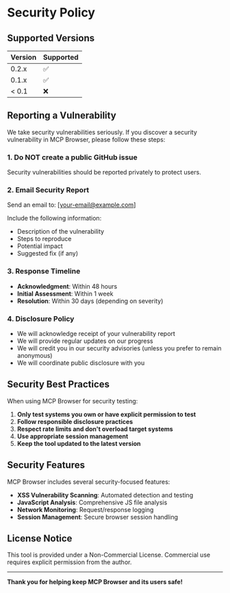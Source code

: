 # Security Policy

## Supported Versions

| Version | Supported          |
| ------- | ------------------ |
| 0.2.x   | :white_check_mark: |
| 0.1.x   | :white_check_mark: |
| < 0.1   | :x:                |

## Reporting a Vulnerability

We take security vulnerabilities seriously. If you discover a security vulnerability in MCP Browser, please follow these steps:

### 1. **Do NOT** create a public GitHub issue

Security vulnerabilities should be reported privately to protect users.

### 2. **Email Security Report**

Send an email to: [your-email@example.com]

Include the following information:

- Description of the vulnerability
- Steps to reproduce
- Potential impact
- Suggested fix (if any)

### 3. **Response Timeline**

- **Acknowledgment**: Within 48 hours
- **Initial Assessment**: Within 1 week
- **Resolution**: Within 30 days (depending on severity)

### 4. **Disclosure Policy**

- We will acknowledge receipt of your vulnerability report
- We will provide regular updates on our progress
- We will credit you in our security advisories (unless you prefer to remain anonymous)
- We will coordinate public disclosure with you

## Security Best Practices

When using MCP Browser for security testing:

1. **Only test systems you own or have explicit permission to test**
2. **Follow responsible disclosure practices**
3. **Respect rate limits and don't overload target systems**
4. **Use appropriate session management**
5. **Keep the tool updated to the latest version**

## Security Features

MCP Browser includes several security-focused features:

- **XSS Vulnerability Scanning**: Automated detection and testing
- **JavaScript Analysis**: Comprehensive JS file analysis
- **Network Monitoring**: Request/response logging
- **Session Management**: Secure browser session handling

## License Notice

This tool is provided under a Non-Commercial License. Commercial use requires explicit permission from the author.

---

**Thank you for helping keep MCP Browser and its users safe!**
